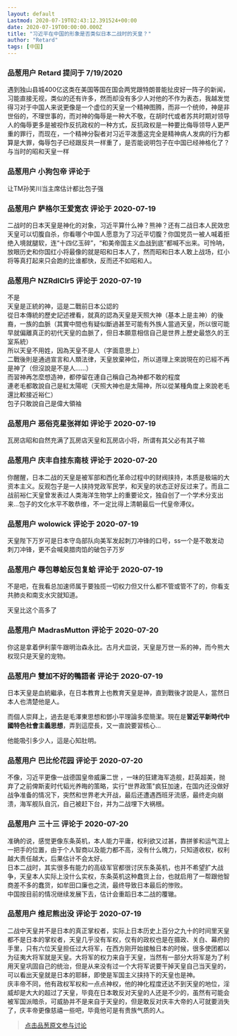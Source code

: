 ```yaml
---
layout: default
Lastmod: 2020-07-19T02:43:12.391524+00:00
date: 2020-07-19T00:00:00.000Z
title: "习近平在中国的形象是否类似日本二战时的天皇？"
author: "Retard"
tags: [中国]
---
```



### 品葱用户 **Retard** 提问于 7/19/2020
    
遇到独山县城400亿这类在美国等国在国会两党跟特朗普能扯皮好一阵子的新闻，习能直接无视，类似的还有许多，然而却没有多少人对他的不作为表态，我越发觉得习对于中国人来说更像是一个虚位的天皇一个精神图腾，而非一个统帅，神是非世俗的，不理世事的，而对神的侮辱是一种大不敬，在胡时代或者苏共时期对领导人的侮辱更多是被视作反抗政权的一种方式，反抗政权是一种要比侮辱领导人更严重的罪行，而现在，一个精神分裂者对习近平泼墨这完全是精神病人发病的行为都算是大罪，侮辱包子已经跟反共一样重了，是否能说明包子在中国已经神格化了？与当时的昭和天皇一样
    
                

### 品葱用户 **小狗包帝** 评论于 
        
让TM孙笑川当主席估计都比包子强
        
                

### 品葱用户 **萨格尔王爱宽衣** 评论于 2020-07-19
        
二战时的日本天皇是神化的对象，习近平算什么神？熊神？还有二战日本人民效忠天皇可以切腹自杀，你看哪个中国人愿意为了习近平切腹？你国党员一被人喊着拒绝入境就腿软，连“十四亿玉碎”，“和美帝国主义血战到底”都喊不出来。可怜呐，放眼历史和你国红小将最像的就是昭和日本人了，然而昭和日本人敢上战场，红小将等真打起来只会跑的比谁都快，反而还不如昭和人。
        
                

### 品葱用户 **NZRdlClr5** 评论于 2020-07-19
        
不是  
天皇是正統的神，這是二戰前日本公認的  
從日本傳統的歷史記述裡看，就真的認為天皇是天照大神（基本上是主神）的後裔，一族的血脈（其實中間也有疑似斷過甚至可能有外族人當過天皇，所以很可能早就偏離真正的初代天皇的血脈了，但日本願意相信自己是世界上歷史最悠久的王室系統）  
所以天皇不用姓，因為天皇不是人（字面意思上）  
二戰後則是通過宣言和人類法律，天皇放棄神位，所以道理上來說現在的已經不再是神了（但沒說是不是人……）  
而習神再怎麼想造神，都停留在連自己稱自己為神都不敢的程度  
連老毛都敢說自己是紅太陽呢（天照大神也是太陽神，所以從某種角度上來說老毛還比較接近裕仁）  
包子只敢說自己是偉大領袖
        
                

### 品葱用户 **恶俗克星张祥如** 评论于 2020-07-19
        
瓦房店昭和自然充满了瓦房店天皇和瓦房店小将，所谓有其父必有其子嘛
        
                

### 品葱用户 **庆丰自挂东南枝** 评论于 2020-07-20
        
你醒醒，日本二战的天皇是被军部和西化革命过程中的财阀挟持，本质是极端的大资本主义。反观包子是一人挟持党政军民学，和天皇的状态正好反过来了。而且二战前裕仁天皇曾发表过人类海洋生物学上的重要论文，独自创了一个学术分支出来...包子的文化水平不敢恭维，不一定比得上清朝最后一代皇帝溥仪。
        
                

### 品葱用户 **wolowick** 评论于 2020-07-19
        
天皇陛下万岁可是日本守岛部队向美军发起刺刀冲锋的口号，ss一个是不敢发动刺刀冲锋，更不会喊臭腊肉馅的破包子万岁
        
                

### 品葱用户 **辱包尊蛤反包复蛤** 评论于 2020-07-19
        
不是吧，在我看总加速师属于要独揽一切权力但又什么都不管或管不了的，你看支共肺炎和南支水灾就知道。  
  
天皇比这个高多了
        
                

### 品葱用户 **MadrasMutton** 评论于 2020-07-20
        
你这是拿着伊利蒙牛跟明治森永比。古月犬皿说，天皇是万世一系的神，而今熊大权现只是天皇的宠物。
        
                

### 品葱用户 **雙加不好的鴨語者** 评论于 2020-07-19
        
日本天皇是血統繼承，在日本教育上也教育天皇是神，直到戰後才說是人，當然日本人也清楚他是人。  
  
而個人崇拜上，過去是毛澤東思想和鄧小平理論多麼簡潔。現在是**習近平新時代中國特色社會主義思想**，弄到這麼長，又一直說要習核心…  
  
他能吸引多少人，這是心知肚明。
        
                

### 品葱用户 **巴比伦花园** 评论于 2020-07-20
        
不像，习近平更像一战德国皇帝威廉二世 ，一味的狂建海军造舰，赶英超美，抛弃了之前俾斯麦时代韬光养晦的策略，实行"世界政策"疯狂加速，在国内还没做好战争准备的情况下，突然和世界老大开战，最后还遭遇西班牙流感，最终走向崩溃，海军舰队自沉，自己被赶下台，并为二战埋下大祸根。
        
                

### 品葱用户 **三十三** 评论于 2020-07-20
        
准确的说，感觉更像东条英机，本人能力平庸，权利欲又过甚，靠拼爹和运气混上一把手的位置，由于个人智商以及能力都不高，没有什么魄力，只知道收权，权利越大责任越大，后果估计不会太好。  
日本二战时，其实很多有能力的高级军官都很讨厌东条英机，也并不希望扩大战争，天皇本人实际上没什么实权，东条英机这种蠢货上台，也就启用了一帮跟他智商差不多的蠢货，如牟田口廉也之流，最终导致日本最后的惨败。  
中国按目前的情况继续发展下去，估计会重蹈日本二战的覆辙。
        
                

### 品葱用户 **维尼熊出没** 评论于 2020-07-19
        
二战中天皇并不是日本的真正掌权者，实际上日本历史上百分之九十的时间里天皇都不是日本的掌权者，天皇几乎没有军权，仅有的政权也是在摄政、关白、幕府的手里，只有六位天皇担任过大将军，在西方刚开始接触日本的时候，很多使团都以为征夷大将军就是天皇。大将军的权力来自于天皇，当然有一部分大将军是为了利用天皇巩固自己的统治，但是从来没有过一个大将军说要干掉天皇自己当天皇的，可以看出天皇就是日本的耶稣，即使是军国主义挟持下的天皇也是神。  
庆丰帝不同，他有政权军权和一点点神权，他的神化程度还达不到天皇的地位，淫威却是大大的超过了天皇，毕竟在日本敢反对天皇的人还是不少的，虽然有可能会被军国派暗杀，可威胁并不是来自于天皇的，但是敢反对庆丰大帝的人可就要消失了，庆丰帝更像慈禧一些吧，毕竟他可是有贵族气质的人。
        
                





> [点击品葱原文参与讨论](https://pincong.rocks/question/28689)

